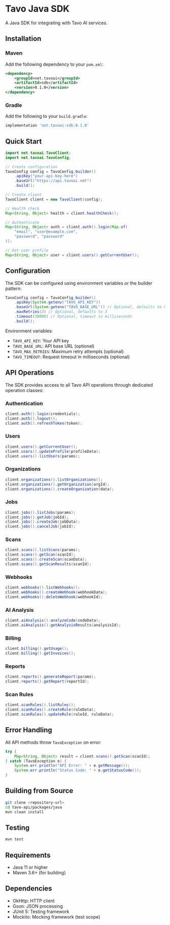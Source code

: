 # Tavo Java SDK

A Java SDK for integrating with Tavo AI services.

## Installation

### Maven

Add the following dependency to your `pom.xml`:

```xml
<dependency>
    <groupId>net.tavoai</groupId>
    <artifactId>sdk</artifactId>
    <version>0.1.0</version>
</dependency>
```

### Gradle

Add the following to your `build.gradle`:

```gradle
implementation 'net.tavoai:sdk:0.1.0'
```

## Quick Start

```java
import net.tavoai.TavoClient;
import net.tavoai.TavoConfig;

// Create configuration
TavoConfig config = TavoConfig.builder()
    .apiKey("your-api-key-here")
    .baseUrl("https://api.tavoai.net")
    .build();

// Create client
TavoClient client = new TavoClient(config);

// Health check
Map<String, Object> health = client.healthCheck();

// Authenticate
Map<String, Object> auth = client.auth().login(Map.of(
    "email", "user@example.com",
    "password", "password"
));

// Get user profile
Map<String, Object> user = client.users().getCurrentUser();
```

## Configuration

The SDK can be configured using environment variables or the builder pattern:

```java
TavoConfig config = TavoConfig.builder()
    .apiKey(System.getenv("TAVO_API_KEY"))
    .baseUrl(System.getenv("TAVO_BASE_URL")) // Optional, defaults to https://api.tavoai.net
    .maxRetries(3) // Optional, defaults to 3
    .timeout(30000) // Optional, timeout in milliseconds
    .build();
```

Environment variables:
- `TAVO_API_KEY`: Your API key
- `TAVO_BASE_URL`: API base URL (optional)
- `TAVO_MAX_RETRIES`: Maximum retry attempts (optional)
- `TAVO_TIMEOUT`: Request timeout in milliseconds (optional)

## API Operations

The SDK provides access to all Tavo API operations through dedicated operation classes:

### Authentication
```java
client.auth().login(credentials);
client.auth().logout();
client.auth().refreshToken(token);
```

### Users
```java
client.users().getCurrentUser();
client.users().updateProfile(profileData);
client.users().listUsers(params);
```

### Organizations
```java
client.organizations().listOrganizations();
client.organizations().getOrganization(orgId);
client.organizations().createOrganization(data);
```

### Jobs
```java
client.jobs().listJobs(params);
client.jobs().getJob(jobId);
client.jobs().createJob(jobData);
client.jobs().cancelJob(jobId);
```

### Scans
```java
client.scans().listScans(params);
client.scans().getScan(scanId);
client.scans().createScan(scanData);
client.scans().getScanResults(scanId);
```

### Webhooks
```java
client.webhooks().listWebhooks();
client.webhooks().createWebhook(webhookData);
client.webhooks().deleteWebhook(webhookId);
```

### AI Analysis
```java
client.aiAnalysis().analyzeCode(codeData);
client.aiAnalysis().getAnalysisResults(analysisId);
```

### Billing
```java
client.billing().getUsage();
client.billing().getInvoices();
```

### Reports
```java
client.reports().generateReport(params);
client.reports().getReport(reportId);
```

### Scan Rules
```java
client.scanRules().listRules();
client.scanRules().createRule(ruleData);
client.scanRules().updateRule(ruleId, ruleData);
```

## Error Handling

All API methods throw `TavoException` on error:

```java
try {
    Map<String, Object> result = client.scans().getScan(scanId);
} catch (TavoException e) {
    System.err.println("API Error: " + e.getMessage());
    System.err.println("Status Code: " + e.getStatusCode());
}
```

## Building from Source

```bash
git clone <repository-url>
cd tavo-api/packages/java
mvn clean install
```

## Testing

```bash
mvn test
```

## Requirements

- Java 11 or higher
- Maven 3.6+ (for building)

## Dependencies

- OkHttp: HTTP client
- Gson: JSON processing
- JUnit 5: Testing framework
- Mockito: Mocking framework (test scope)